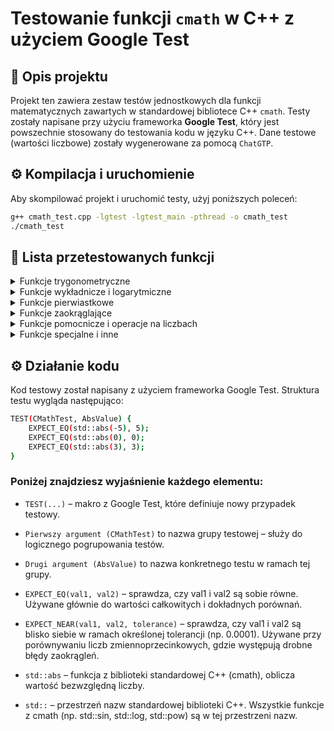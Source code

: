 # Testowanie funkcji `cmath` w C++ z użyciem Google Test

## 📌 Opis projektu

Projekt ten zawiera zestaw testów jednostkowych dla funkcji matematycznych zawartych w standardowej bibliotece C++ `cmath`. Testy zostały napisane przy użyciu frameworka **Google Test**, który jest powszechnie stosowany do testowania kodu w języku C++.
Dane testowe (wartości liczbowe) zostały wygenerowane za pomocą `ChatGTP`.

## ⚙️ Kompilacja i uruchomienie

Aby skompilować projekt i uruchomić testy, użyj poniższych poleceń:

```bash
g++ cmath_test.cpp -lgtest -lgtest_main -pthread -o cmath_test
./cmath_test
```

## 🧪 Lista przetestowanych funkcji

<details>
<summary> Funkcje trygonometryczne</summary>

- `std::sin` – sinus  
- `std::cos` – cosinus  
- `std::tan` – tangens  
- `std::asin` – arcsinus  
- `std::acos` – arccosinus  
- `std::atan` – arctangens  
- `std::atan2` – arctangens dwóch zmiennych (kąt z prostokątnych współrzędnych)  
</details>

<details>
<summary> Funkcje wykładnicze i logarytmiczne</summary>

- `std::exp` – funkcja wykładnicza `e^x`  
- `std::exp2` – `2^x`  
- `std::expm1` – `e^x - 1`  
- `std::log` – logarytm naturalny  
- `std::log10` – logarytm dziesiętny  
- `std::log2` – logarytm binarny  
- `std::log1p` – `log(1 + x)`  
- `std::pow` – potęgowanie `x^y`  
</details>

<details>
<summary> Funkcje pierwiastkowe</summary>

- `std::sqrt` – pierwiastek kwadratowy  
- `std::cbrt` – pierwiastek sześcienny  
</details>

<details>
<summary> Funkcje zaokrąglające</summary>

- `std::ceil` – zaokrąglenie w górę  
- `std::floor` – zaokrąglenie w dół  
- `std::round` – zaokrąglenie do najbliższej liczby całkowitej  
- `std::trunc` – obcięcie części ułamkowej  
- `std::llround` – zaokrąglenie z wynikiem typu `long long`  
</details>

<details>
<summary> Funkcje pomocnicze i operacje na liczbach</summary>

- `std::abs` – wartość bezwzględna (dla `int`)  
- `std::fabs` – wartość bezwzględna (dla `double`)  
- `std::copysign` – kopiowanie znaku z jednej liczby na drugą  
- `std::fdim` – dodatnia różnica `max(x - y, 0)`  
- `std::fmod` – reszta z dzielenia zmiennoprzecinkowego  
- `std::fma` – mnożenie i dodawanie bez utraty precyzji (`x*y + z`)  
- `std::fmin` / `std::fmax` – minimum / maksimum dwóch liczb  
</details>

<details>
<summary> Funkcje specjalne i inne</summary>

- `std::frexp` – rozkład liczby na mantysę i wykładnik (`m * 2^exp`)  
- `std::ldexp` – odwrotność `frexp`, czyli `m * 2^exp`  
- `std::ilogb` – całkowity wykładnik binarny (`log2`)  
- `std::hypot` – obliczanie długości przeciwprostokątnej (pitagoras)  
- `std::erf` / `std::erfc` – funkcja błędu i jej dopełnienie  
</details>

## ⚙️ Działanie kodu
Kod testowy został napisany z użyciem frameworka Google Test. Struktura testu wygląda następująco:

```bash
TEST(CMathTest, AbsValue) {
    EXPECT_EQ(std::abs(-5), 5);
    EXPECT_EQ(std::abs(0), 0);
    EXPECT_EQ(std::abs(3), 3);
}
```

### Poniżej znajdziesz wyjaśnienie każdego elementu:

- `TEST(...)` – makro z Google Test, które definiuje nowy przypadek testowy.

- `Pierwszy argument (CMathTest)` to nazwa grupy testowej – służy do logicznego pogrupowania testów.

- `Drugi argument (AbsValue)` to nazwa konkretnego testu w ramach tej grupy.

- `EXPECT_EQ(val1, val2)` – sprawdza, czy val1 i val2 są sobie równe. Używane głównie do wartości całkowitych i dokładnych porównań.

- `EXPECT_NEAR(val1, val2, tolerance)` – sprawdza, czy val1 i val2 są blisko siebie w ramach określonej tolerancji (np. 0.0001). Używane przy porównywaniu liczb zmiennoprzecinkowych, gdzie występują drobne błędy zaokrągleń.

- `std::abs` – funkcja z biblioteki standardowej C++ (cmath), oblicza wartość bezwzględną liczby.

- `std::` – przestrzeń nazw standardowej biblioteki C++. Wszystkie funkcje z cmath (np. std::sin, std::log, std::pow) są w tej przestrzeni nazw.
